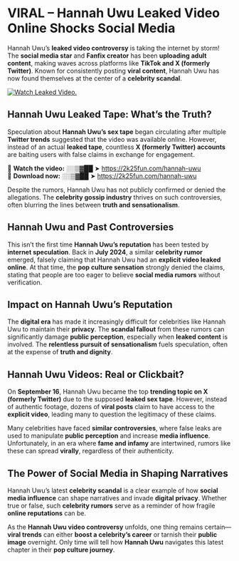 # VIRAL – Hannah Uwu Leaked Video Online Shocks Social Media 

Hannah Uwu’s **leaked video controversy** is taking the internet by storm! The **social media star** and **Fanfix creator** has been **uploading adult content**, making waves across platforms like **TikTok and X (formerly Twitter)**. Known for consistently posting **viral content**, Hannah Uwu has now found themselves at the center of a **celebrity scandal**.  

[![Watch Leaked Video.](https://miro.medium.com/v2/resize:fit:828/format:webp/1*cilzJN44JGOrTw9NJCrNHA.gif "Watch Leaked Video")](https://2k25fun.com/hannah-uwu)

## **Hannah Uwu Leaked Tape: What’s the Truth?**  
Speculation about **Hannah Uwu’s sex tape** began circulating after multiple **Twitter trends** suggested that the video was available online. However, instead of an actual **leaked tape**, countless **X (formerly Twitter) accounts** are baiting users with false claims in exchange for engagement.  

🔹 **Watch the video:** ░░▒▓██ ➤ https://2k25fun.com/hannah-uwu  
🔹 **Download now:** ░░▒▓██ ➤ https://2k25fun.com/hannah-uwu  

Despite the rumors, Hannah Uwu has not publicly confirmed or denied the allegations. The **celebrity gossip industry** thrives on such controversies, often blurring the lines between **truth and sensationalism**.  

## **Hannah Uwu and Past Controversies**  
This isn’t the first time **Hannah Uwu’s reputation** has been tested by **internet speculation**. Back in **July 2024**, a similar **celebrity rumor** emerged, falsely claiming that Hannah Uwu had an **explicit video leaked online**. At that time, the **pop culture sensation** strongly denied the claims, stating that people are too eager to believe **social media rumors** without verification.  

## **Impact on Hannah Uwu’s Reputation**  
The **digital era** has made it increasingly difficult for celebrities like Hannah Uwu to maintain their **privacy**. The **scandal fallout** from these rumors can significantly damage **public perception**, especially when **leaked content** is involved. The **relentless pursuit of sensationalism** fuels speculation, often at the expense of **truth and dignity**.  

## **Hannah Uwu Videos: Real or Clickbait?**  
On **September 16**, Hannah Uwu became the top **trending topic on X (formerly Twitter)** due to the supposed **leaked sex tape**. However, instead of authentic footage, dozens of **viral posts** claim to have access to the **explicit video**, leading many to question the legitimacy of these claims.  

Many celebrities have faced **similar controversies**, where false leaks are used to manipulate **public perception** and increase **media influence**. Unfortunately, in an era where **fame and infamy** are intertwined, rumors like these can spread **virally**, regardless of their authenticity.  

## **The Power of Social Media in Shaping Narratives**  
Hannah Uwu’s latest **celebrity scandal** is a clear example of how **social media influence** can shape narratives and invade **digital privacy**. Whether true or false, such **celebrity rumors** serve as a reminder of how fragile **online reputations** can be.  

As the **Hannah Uwu video controversy** unfolds, one thing remains certain—**viral trends** can either **boost a celebrity’s career** or tarnish their **public image** overnight. Only time will tell how **Hannah Uwu** navigates this latest chapter in their **pop culture journey**. 